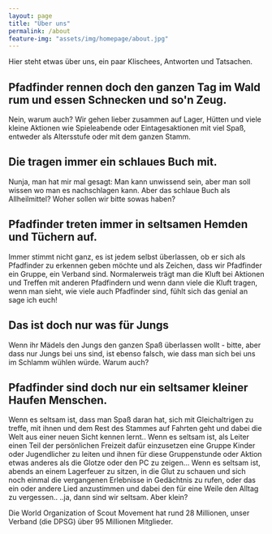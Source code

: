 ```yaml
---
layout: page
title: "Über uns"
permalink: /about
feature-img: "assets/img/homepage/about.jpg"
---
```

Hier steht etwas über uns, ein paar Klischees, Antworten und Tatsachen.

## Pfadfinder rennen doch den ganzen Tag im Wald rum und essen Schnecken und so'n Zeug.
Nein, warum auch? Wir gehen lieber zusammen auf Lager, Hütten und viele kleine Aktionen wie Spieleabende oder Eintagesaktionen mit viel Spaß, entweder als Altersstufe oder mit dem ganzen Stamm.

## Die tragen immer ein schlaues Buch mit.
Nunja, man hat mir mal gesagt: Man kann unwissend sein, aber man soll wissen wo man es nachschlagen kann. Aber das schlaue Buch als Allheilmittel? Woher sollen wir bitte sowas haben?

## Pfadfinder treten immer in seltsamen Hemden und Tüchern auf.
Immer stimmt nicht ganz, es ist jedem selbst überlassen, ob er sich als Pfadfinder zu erkennen geben möchte und als Zeichen, dass wir Pfadfinder ein Gruppe, ein Verband sind. Normalerweis trägt man die Kluft bei Aktionen und Treffen mit anderen Pfadfindern und wenn dann viele die Kluft tragen, wenn man sieht, wie viele auch Pfadfinder sind, fühlt sich das genial an sage ich euch!

## Das ist doch nur was für Jungs
Wenn ihr Mädels den Jungs den ganzen Spaß überlassen wollt - bitte, aber dass nur Jungs bei uns sind, ist ebenso falsch, wie dass man sich bei uns im Schlamm wühlen würde. Warum auch?

## Pfadfinder sind doch nur ein seltsamer kleiner Haufen Menschen.
Wenn es seltsam ist, dass man Spaß daran hat, sich mit Gleichaltrigen zu treffe, mit ihnen und dem Rest des Stammes auf Fahrten geht und dabei die Welt aus einer neuen Sicht kennen lernt..
Wenn es seltsam ist, als Leiter einen Teil der persönlichen Freizeit dafür einzusetzen eine Gruppe Kinder oder Jugendlicher zu leiten und ihnen für diese Gruppenstunde oder Aktion etwas anderes als die Glotze oder den PC zu zeigen...
Wenn es seltsam ist, abends an einem Lagerfeuer zu sitzen, in die Glut zu schauen und sich noch einmal die vergangenen Erlebnisse in Gedächtnis zu rufen, oder das ein oder andere Lied anzustimmen und dabei den für eine Weile den Alltag zu vergessen..
..ja, dann sind wir seltsam. Aber klein?

Die World Organization of Scout Movement hat rund 28 Millionen, unser Verband (die DPSG) über 95 Millionen Mitglieder.
